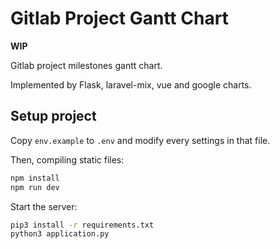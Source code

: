 # Gitlab Project Gantt Chart

**WIP**

Gitlab project milestones gantt chart.

Implemented by Flask, laravel-mix, vue and google charts.

## Setup project

Copy `env.example` to `.env` and modify every settings in that file.

Then, compiling static files:

```bash
npm install
npm run dev
```

Start the server:

```bash
pip3 install -r requirements.txt
python3 application.py
```